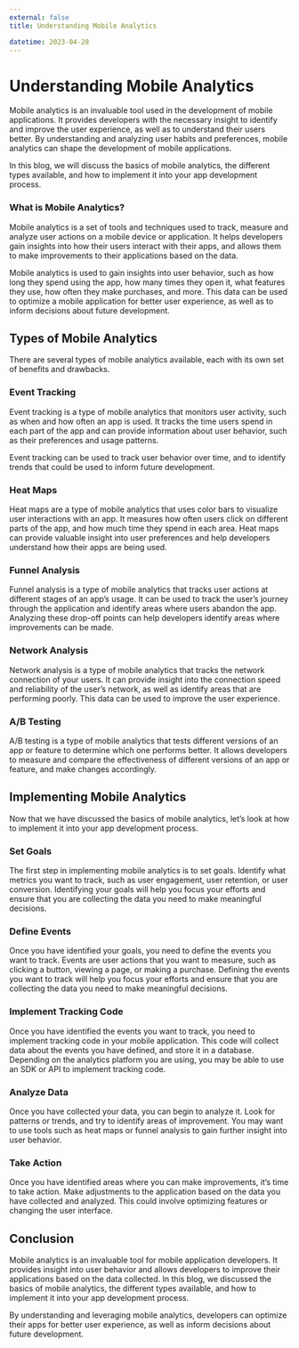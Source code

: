 ```yaml
---
external: false
title: Understanding Mobile Analytics

datetime: 2023-04-28
---
```




# Understanding Mobile Analytics 

Mobile analytics is an invaluable tool used in the development of mobile applications. It provides developers with the necessary insight to identify and improve the user experience, as well as to understand their users better. By understanding and analyzing user habits and preferences, mobile analytics can shape the development of mobile applications.

In this blog, we will discuss the basics of mobile analytics, the different types available, and how to implement it into your app development process.

### What is Mobile Analytics? 

Mobile analytics is a set of tools and techniques used to track, measure and analyze user actions on a mobile device or application. It helps developers gain insights into how their users interact with their apps, and allows them to make improvements to their applications based on the data.

Mobile analytics is used to gain insights into user behavior, such as how long they spend using the app, how many times they open it, what features they use, how often they make purchases, and more. This data can be used to optimize a mobile application for better user experience, as well as to inform decisions about future development.

## Types of Mobile Analytics

There are several types of mobile analytics available, each with its own set of benefits and drawbacks. 

### Event Tracking 

Event tracking is a type of mobile analytics that monitors user activity, such as when and how often an app is used. It tracks the time users spend in each part of the app and can provide information about user behavior, such as their preferences and usage patterns.

Event tracking can be used to track user behavior over time, and to identify trends that could be used to inform future development.

### Heat Maps 

Heat maps are a type of mobile analytics that uses color bars to visualize user interactions with an app. It measures how often users click on different parts of the app, and how much time they spend in each area. Heat maps can provide valuable insight into user preferences and help developers understand how their apps are being used.

### Funnel Analysis 

Funnel analysis is a type of mobile analytics that tracks user actions at different stages of an app’s usage. It can be used to track the user’s journey through the application and identify areas where users abandon the app. Analyzing these drop-off points can help developers identify areas where improvements can be made.

### Network Analysis 

Network analysis is a type of mobile analytics that tracks the network connection of your users. It can provide insight into the connection speed and reliability of the user’s network, as well as identify areas that are performing poorly. This data can be used to improve the user experience.

### A/B Testing 

A/B testing is a type of mobile analytics that tests different versions of an app or feature to determine which one performs better. It allows developers to measure and compare the effectiveness of different versions of an app or feature, and make changes accordingly.

## Implementing Mobile Analytics

Now that we have discussed the basics of mobile analytics, let’s look at how to implement it into your app development process.

### Set Goals

The first step in implementing mobile analytics is to set goals. Identify what metrics you want to track, such as user engagement, user retention, or user conversion. Identifying your goals will help you focus your efforts and ensure that you are collecting the data you need to make meaningful decisions.

### Define Events

Once you have identified your goals, you need to define the events you want to track. Events are user actions that you want to measure, such as clicking a button, viewing a page, or making a purchase. Defining the events you want to track will help you focus your efforts and ensure that you are collecting the data you need to make meaningful decisions.

### Implement Tracking Code

Once you have identified the events you want to track, you need to implement tracking code in your mobile application. This code will collect data about the events you have defined, and store it in a database. Depending on the analytics platform you are using, you may be able to use an SDK or API to implement tracking code.

### Analyze Data

Once you have collected your data, you can begin to analyze it. Look for patterns or trends, and try to identify areas of improvement. You may want to use tools such as heat maps or funnel analysis to gain further insight into user behavior.

### Take Action

Once you have identified areas where you can make improvements, it’s time to take action. Make adjustments to the application based on the data you have collected and analyzed. This could involve optimizing features or changing the user interface.

## Conclusion

Mobile analytics is an invaluable tool for mobile application developers. It provides insight into user behavior and allows developers to improve their applications based on the data collected. In this blog, we discussed the basics of mobile analytics, the different types available, and how to implement it into your app development process. 

By understanding and leveraging mobile analytics, developers can optimize their apps for better user experience, as well as inform decisions about future development.
